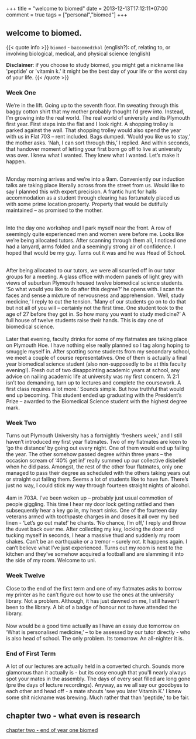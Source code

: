 +++
title = "welcome to biomed"
date = 2013-12-13T17:12:11+07:00
comment = true
tags = ["personal","biomed"]
+++



## welcome to biomed.

{{< quote info >}}
`biomed` - `baɪoʊmedɪkəl` (english?): of, relating to, or involving biological, medical, and physical science (english)

**Disclaimer**:  if you choose to study biomed, you might get a nickname like 'peptide' or 'vitamin k.' it might be the best day of your life or the worst day of your life.
{{< /quote >}}


### Week One
We’re in the lift. Going up to the seventh floor. I’m sweating through this baggy cotton shirt that my mother probably thought I’d grew into. Instead, I’m growing into the real world. The real world of university and its Plymouth first year.
First steps into the flat and I look right. A shopping trolley is parked against the wall. That shopping trolley would also spend the year with us in Flat 703 – rent included. Bags dumped. ‘Would you like us to stay,’ the mother asks. ‘Nah, I can sort through this,’ I replied. And within seconds, that handover moment of letting your first born go off to live at university was over. I knew what I wanted. They knew what I wanted. Let’s make it happen.<br><br>

Monday morning arrives and we’re into a 9am. Conveniently our induction talks are taking place literally across from the street from us. Would like to say I planned this with expert precision. A frantic hunt for halls accommodation as a student through clearing has fortunately placed us with some prime location property. Property that would be dutifully maintained – as promised to the mother. <br><br>


Into the day one workshop and I park myself near the front. A row of seemingly quite experienced men and women were before me. Looks like we’re being allocated tutors. After scanning through them all, I noticed one had a lanyard, arms folded and a seemingly strong air of confidence. I hoped that would be my guy. Turns out it was and he was Head of School. <br><br>

After being allocated to our tutors, we were all scurried off in our tutor groups for a meeting. A glass office with modern panels of light grey with views of suburban Plymouth housed twelve biomedical science students. ‘So what would you like to do after this degree?’ he opens with. I scan the faces and sense a mixture of nervousness and apprehension. ‘Well, study medicine,’ I reply to cut the tension. ‘Many of our students go on to do that but not all of you will – certainly not the first time. One student took to the age of 27 before they got in. So how many you want to study medicine?’ A full house of twelve students raise their hands. This is day one of biomedical science.
<br><br>
Later that evening, faculty drinks for some of my flatmates are taking place on Plymouth Hoe. I have nothing else really planned so I tag along hoping to smuggle myself in. After spotting some students from my secondary school, we meet a couple of course representatives. One of them is actually a final year biomedical science student (also non-supposedly to be at this faculty evening!). Fresh out of two disappointing academic years at school, any advice on nailing academic life at university was my first concern. ‘A 2:1 isn’t too demanding, turn up to lectures and complete the coursework. A first class requires a lot more.’ Sounds simple. But how truthful that would end up becoming. This student ended up graduating with the President’s Prize – awarded to the Biomedical Science student with the highest degree mark.

### Week Two
Turns out Plymouth University has a fortnightly ‘freshers week,’ and I still haven’t introduced my first year flatmates. Two of my flatmates are keen to ‘go the distance’ by going out every night. One of them would end up failing the year. The other somehow passed degree within three years – the occasion scream of ‘40% get in!’ really summed up our collective disbelief when he did pass. Amongst, the rest of the other four flatmates, only one managed to pass their degree as scheduled with the others taking years out or straight out failing them. Seems a lot of students like to have fun. There’s just no way, I could stick my way through fourteen straight nights of alcohol.<br><br>
4am in 703A. I’ve been woken up – probably just usual commotion of people giggling. This time I hear my door lock getting rattled and then subsequently hear a key go in, my heart sinks. One of the fourteen day veterans armed with toothpaste charges in and doses it all over my bed linen - ‘Let’s go out mate!’ he chants. ‘No chance, I’m off,’ I reply and throw the duvet back over me. After collecting my key, locking the door and tucking myself in seconds, I hear a massive thud and suddenly my room shakes. Can’t be an earthquake or a tremor – surely not. It happens again. I can’t believe what I’ve just experienced. Turns out my room is next to the kitchen and they’ve somehow acquired a football and are slamming it into the side of my room. Welcome to uni.


### Week Twelve
Close to the end of the first term and one of my flatmates asks to borrow my printer as he can’t figure out how to use the ones at the university library. Not a problem. Although, it has just dawned on me, I still haven’t been to the library. A bit of a badge of honour not to have attended the library.
<br><br>
Now would be a good time actually as I have an essay due tomorrow on ‘What is personalised medicine,’ – to be assessed by our tutor directly - who is also head of school. The only problem. Its tomorrow. An all-nighter it is.

### End of First Term
A lot of our lectures are actually held in a converted church. Sounds more glamorous than it actually is - but its cosy enough that you'll nearly always spot your mates in the assembly. The days of every seat filled are long gone (pre the days of lecture recordings). Anyway, as we all say our goodbyes to each other and head off - a mate shouts 'see you later Vitamin K.' I knew some shit nickname was brewing. Much rather that than 'peptide,' to be fair.

## chapter two - what even is research
[chapter two - end of year one biomed](/posts/biomed-chapter-two)